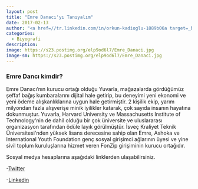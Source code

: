 ```yaml
---
layout: post
title: "Emre Danacı'yı Tanıyalım"
date: 2017-02-13
author: "<a href=//tr.linkedin.com/in/orkun-kadioglu-1889b06a target=_blank>Orkun Kadıoğlu</a>"
categories:
  - Biyografi
description:
image: https://s23.postimg.org/elp9od6l7/Emre_Danaci.jpg
image-sm: https://s23.postimg.org/elp9od6l7/Emre_Danaci.jpg
---
```

### Emre Dancı kimdir?

Emre Danacı’nın kurucu ortağı olduğu Yuvarla, mağazalarda gördüğümüz şeffaf bağış kumbaralarını dijital hale getirip, bu deneyimi yeni ekonomi ve yeni ödeme alışkanlıklarına uygun hale getirmiştir. 2 kişilik ekip, yarım milyondan fazla alışverişe minik iyilikler katarak, çok sayıda insanın hayatına dokunmuştur. Yuvarla, Harvard University ve Massachusetts Institute of Technology'nin de dahil olduğu bir çok üniversite ve uluslararası organizasyon tarafından ödüle layık görülmüştür. İsveç Kraliyet Teknik Üniversitesi'nden yüksek lisans derecesine sahip olan Emre, Ashoka ve International Youth Foundation genç sosyal girişimci ağlarının üyesi ve yine sivil toplum kuruluşlarına hizmet veren FonZip girişiminin kurucu ortağıdır.

Sosyal medya hesaplarına aşağıdaki linklerden ulaşabilirsiniz.

-[Twitter](https://twitter.com/emredanaci?lang=en)

-[Linkedin](https://www.linkedin.com/in/emredanaci/)
